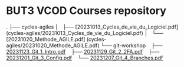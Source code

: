 # BUT3 VCOD Courses repository

.
├── cycles-agiles
│   ├── [20231013_Cycles_de_vie_du_Logiciel.pdf] (cycles-agiles/20231013_Cycles_de_vie_du_Logiciel.pdf)
│   └── [20231020_Methode_AGILE.pdf] (cycles-agiles/20231020_Methode_AGILE.pdf)
└── git-workshop
    ├── [20231123_Git_1_Intro.pdf](git-workshop/20231123_Git_1_Intro.pdf)
    ├── [20231129_Git_2_2FA.pdf](git-workshop/20231129_Git_2_2FA.pdf)
    ├── [20231201_Git_3_Config.pdf](git-workshop/20231201_Git_3_Config.pdf)
    └── [20231207_Git_4_Branches.pdf](git-workshop/20231207_Git_4_Branches.pdf)
